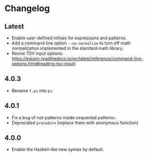 # Changelog

## Latest

* Enable user-defined infixes for expressions and patterns.
* Add a command line option `--no-normalize` to turn off math normalization implemented in the standard math library.
* Revive TSV input options: <https://egison.readthedocs.io/en/latest/reference/command-line-options.html#reading-tsv-input>)

## 4.0.3

* Rename `f.pi` into `pi`.

## 4.0.1

* Fix a bug of not-patterns inside sequential patterns.
* Deprecated `procedure` (replace them with anonymous function)

## 4.0.0

* Enable the Haskell-like new syntax by default.
